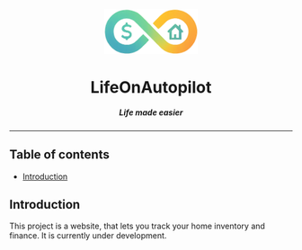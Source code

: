 <div align="center"> 

<img src="Resources/Readme/loalogo.png" width=33%/>

# LifeOnAutopilot

##### Life made easier

</div>

---

## Table of contents

- [Introduction](#introduction)

## Introduction

This project is a website, that lets you track your home inventory and finance. It is currently under development.